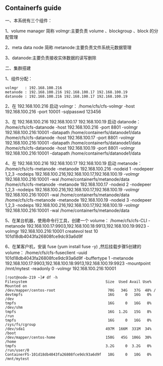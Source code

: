 ## Containerfs guide

一、本系统有三个组件：

1、volume manager 简称 volmgr:主要负责 volume 、blockgroup 、block 的分配管理 

2、meta data node 简称 metanode:主要负责文件系统元数据管理 

3、datanode:主要负责接收实体数据的读写删除 

二、集群搭建

1、组件分配：

	volmgr   : 192.168.100.216
	metanode : 192.168.100.216 192.168.100.17 192.168.100.19
	datanode : 192.168.100.216 192.168.100.17 192.168.100.19


2、在 192.168.100.216 启动 volmgr： 
	/home/cfs/cfs-volmgr -host 192.168.100.216 -port 10001 -sqlpasswd 123456 

3、在 192.168.100.216 192.168.100.17 192.168.100.19 启动 datanode：
	/home/cfs/cfs-datanode -host 192.168.100.216 -port 8801 -volmgr 192.168.100.216:10001 -datapath /home/containerfs/datanode1/data 
	/home/cfs/cfs-datanode -host 192.168.100.17 -port 8801 -volmgr 192.168.100.216:10001 -datapath /home/containerfs/datanode1/data 
	/home/cfs/cfs-datanode -host 192.168.100.19 -port 8801 -volmgr 192.168.100.216:10001 -datapath /home/containerfs/datanode1/data 

4、在 192.168.100.216 192.168.100.17 192.168.100.19 启动 metanode： 
	/home/cfs/cfs-metanode -metanode 192.168.100.216 -nodeid 1 -nodepeer 1,2,3 -nodeips 192.168.100.216,192.168.100.17,192.168.100.19 -volmgr 192.168.100.216:10001 -wal /home/containerfs/metanode/data 
	/home/cfs/cfs-metanode -metanode 192.168.100.17 -nodeid 2 -nodepeer 1,2,3 -nodeips 192.168.100.216,192.168.100.17,192.168.100.19 -volmgr 192.168.100.216:10001 -wal /home/containerfs/metanode/data 
	/home/cfs/cfs-metanode -metanode 192.168.100.19 -nodeid 3 -nodepeer 1,2,3 -nodeips 192.168.100.216,192.168.100.17,192.168.100.19 -volmgr 192.168.100.216:10001 -wal /home/containerfs/metanode/data 

5、在某台机器，使用命令行工具，创建一个 volume： 
	/home/cfs/cfs-CLI -metanode 192.168.100.17:9903,192.168.100.18:9913,192.168.100.19:9923 -volmgr 192.168.100.216:10001 createvol test 10 
101d18db4043fa26808fce9dc93a6d9f 

6、在某客户机，安装 fuse (yum install fuse -y) ,然后挂载步骤5创建的volume： 
	/home/cfs/cfs-fuseclient -uuid 101d18db4043fa26808fce9dc93a6d9f -buffertype 1 -metanode 192.168.100.17:9903,192.168.100.18:9913,192.168.100.19:9923 -mountpoint /mnt/mytest -readonly 0 -volmgr 192.168.100.216:10001 

	[root@node-219 ~]# df -h
	Filesystem                                    Size  Used Avail Use% Mounted on
	/dev/mapper/centos-root                        70G   34G   37G  48% /
	devtmpfs                                       16G     0   16G   0% /dev
	tmpfs                                          16G     0   16G   0% /dev/shm
	tmpfs                                          16G  1.2G   15G   8% /run
	tmpfs                                          16G     0   16G   0% /sys/fs/cgroup
	/dev/sda1                                     497M  166M  331M  34% /boot
	/dev/mapper/centos-home                       150G   45G  106G  30% /home
	tmpfs                                         3.2G     0  3.2G   0% /run/user/0
	ContainerFS-101d18db4043fa26808fce9dc93a6d9f   10G     0   10G   0% /mnt/mytest
